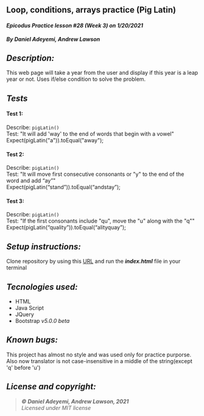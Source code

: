 ## Loop, conditions, arrays practice (Pig Latin)
#### *Epicodus Practice lesson #28 (Week 3) on 1/20/2021*
***By Daniel Adeyemi, Andrew Lawson***

## *Description:*
This web page will take a year from the user and display if this year is a leap year or not. Uses if/else condition to solve the problem.

## *Tests*
#### Test 1:
Describe: `pigLatin()`   
Test: "It will add 'way' to the end of words that begin with a vowel"   
Expect(pigLatin("a")).toEqual("away");   
#### Test 2:
Describe: `pigLatin()`   
Test: "It will move first consecutive consonants or "y" to the end of the word and add “ay”"    
Expect(pigLatin(“stand”)).toEqual(“andstay”);       
#### Test 3:
Describe: `pigLatin()`    
Test: "If the first consonants include "qu", move the "u" along with the "q""    
Expect(pigLatin(“quality”)).toEqual(“alityquay”);   

## *Setup instructions:*
Clone repository by using this [URL](https://github.com/DanielAdeyemi/Epicodus_1_20_practice_pigLatin.git) and run the ***index.html*** file in your terminal

## *Tecnologies used:*
* HTML
* Java Script
* JQuery
* Bootstrap *v5.0.0 beta*

## *Known bugs:*
This project has almost no style and was used only for practice purporse. Also now translator is not case-insensitive in a middle of the string(except 'q' before 'u')

## *License and copyright:*

> ***© Daniel Adeyemi, Andrew Lawson, 2021***   
> *Licensed under MIT license*